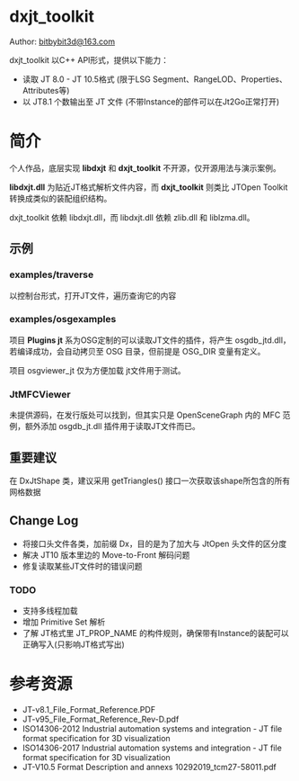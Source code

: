 # dxjt_toolkit

Author: bitbybit3d@163.com

dxjt_toolkit 以C++ API形式，提供以下能力：
- 读取 JT 8.0 - JT 10.5格式 (限于LSG Segment、RangeLOD、Properties、Attributes等)
- 以 JT8.1 个数输出至 JT 文件  (不带Instance的部件可以在Jt2Go正常打开)


# 简介
个人作品，底层实现 **libdxjt** 和 **dxjt_toolkit** 不开源，仅开源用法与演示案例。

**libdxjt.dll** 为贴近JT格式解析文件内容，而 **dxjt_toolkit** 则类比 JTOpen Toolkit 转换成类似的装配组织结构。

dxjt_toolkit 依赖 libdxjt.dll，而 libdxjt.dll 依赖 zlib.dll 和 liblzma.dll。


## 示例

### examples/traverse
以控制台形式，打开JT文件，遍历查询它的内容

### examples/osgexamples
项目 **Plugins jt** 系为OSG定制的可以读取JT文件的插件，将产生 osgdb_jtd.dll，若编译成功，会自动拷贝至 OSG 目录，但前提是
OSG_DIR 变量有定义。

项目 osgviewer_jt 仅为方便加载 jt文件用于测试。

### JtMFCViewer
未提供源码，在发行版处可以找到，但其实只是 OpenSceneGraph 内的 MFC 范例，额外添加 osgdb_jt.dll 插件用于读取JT文件而已。


## 重要建议
在 DxJtShape 类，建议采用 getTriangles() 接口一次获取该shape所包含的所有网格数据


## Change Log
- 将接口头文件各类，加前缀 Dx，目的是为了加大与 JtOpen 头文件的区分度
- 解决 JT10 版本里边的 Move-to-Front 解码问题
- 修复读取某些JT文件时的错误问题


### TODO
- 支持多线程加载
- 增加 Primitive Set 解析
- 了解 JT格式里 JT_PROP_NAME 的构件规则，确保带有Instance的装配可以正确写入(只影响JT格式写出)


# 参考资源
- JT-v8.1_File_Format_Reference.PDF
- JT-v95_File_Format_Reference_Rev-D.pdf
- ISO14306-2012 Industrial automation systems and integration - JT file format specification for 3D visualization
- ISO14306-2017 Industrial automation systems and integration - JT file format specification for 3D visualization
- JT-V10.5 Format Description and annexs 10292019_tcm27-58011.pdf
